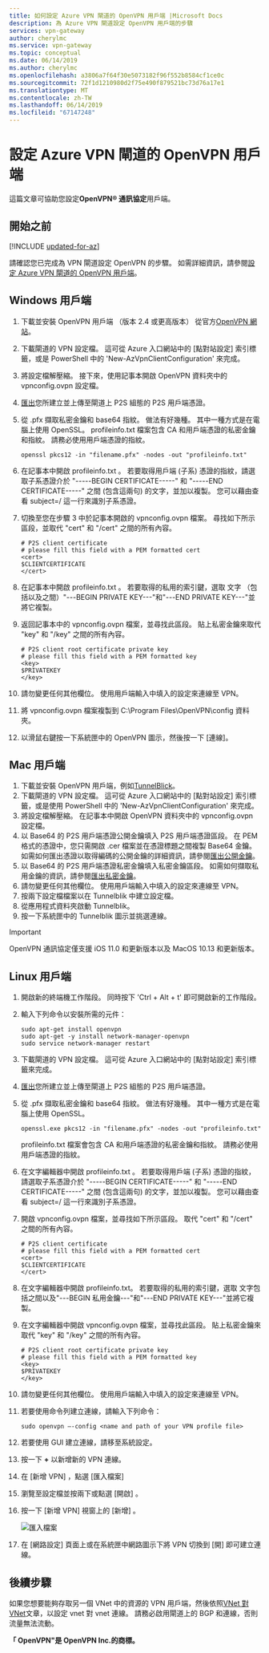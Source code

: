 ```yaml
---
title: 如何設定 Azure VPN 閘道的 OpenVPN 用戶端 |Microsoft Docs
description: 為 Azure VPN 閘道設定 OpenVPN 用戶端的步驟
services: vpn-gateway
author: cherylmc
ms.service: vpn-gateway
ms.topic: conceptual
ms.date: 06/14/2019
ms.author: cherylmc
ms.openlocfilehash: a3806a7f64f30e5073182f96f552b8584cf1ce0c
ms.sourcegitcommit: 72f1d1210980d2f75e490f879521bc73d76a17e1
ms.translationtype: MT
ms.contentlocale: zh-TW
ms.lasthandoff: 06/14/2019
ms.locfileid: "67147248"
---
```

# <a name="configure-openvpn-clients-for-azure-vpn-gateway"></a>設定 Azure VPN 閘道的 OpenVPN 用戶端

這篇文章可協助您設定**OpenVPN® 通訊協定**用戶端。

## <a name="before-you-begin"></a>開始之前

[!INCLUDE [updated-for-az](../../includes/updated-for-az.md)]

請確認您已完成為 VPN 閘道設定 OpenVPN 的步驟。 如需詳細資訊，請參閱[設定 Azure VPN 閘道的 OpenVPN 用戶端](vpn-gateway-howto-openvpn.md)。

## <a name="windows"></a>Windows 用戶端

1. 下載並安裝 OpenVPN 用戶端 （版本 2.4 或更高版本） 從官方[OpenVPN 網站](https://openvpn.net/index.php/open-source/downloads.html)。
2. 下載閘道的 VPN 設定檔。 這可從 Azure 入口網站中的 [點對站設定] 索引標籤，或是 PowerShell 中的 'New-AzVpnClientConfiguration' 來完成。
3. 將設定檔解壓縮。 接下來，使用記事本開啟 OpenVPN 資料夾中的 vpnconfig.ovpn  設定檔。
4. [匯出](vpn-gateway-certificates-point-to-site.md#clientexport)您所建立並上傳至閘道上 P2S 組態的 P2S 用戶端憑證。
5. 從 .pfx  擷取私密金鑰和 base64 指紋。 做法有好幾種。 其中一種方式是在電腦上使用 OpenSSL。 profileinfo.txt  檔案包含 CA 和用戶端憑證的私密金鑰和指紋。 請務必使用用戶端憑證的指紋。

   ```
   openssl pkcs12 -in "filename.pfx" -nodes -out "profileinfo.txt"
   ```
6. 在記事本中開啟 profileinfo.txt  。 若要取得用戶端 (子系) 憑證的指紋，請選取子系憑證介於 "-----BEGIN CERTIFICATE-----" 和 "-----END CERTIFICATE-----" 之間 (包含這兩句) 的文字，並加以複製。 您可以藉由查看 subject=/ 這一行來識別子系憑證。
7. 切換至您在步驟 3 中於記事本開啟的 vpnconfig.ovpn  檔案。 尋找如下所示區段，並取代 "cert" 和 "/cert" 之間的所有內容。

   ```
   # P2S client certificate
   # please fill this field with a PEM formatted cert
   <cert>
   $CLIENTCERTIFICATE
   </cert>
   ```
8. 在記事本中開啟 profileinfo.txt  。 若要取得的私用的索引鍵，選取 文字 （包括以及之間）"---BEGIN PRIVATE KEY---"和"---END PRIVATE KEY---"並將它複製。
9. 返回記事本中的 vpnconfig.ovpn 檔案，並尋找此區段。 貼上私密金鑰來取代 "key" 和 "/key" 之間的所有內容。

   ```
   # P2S client root certificate private key
   # please fill this field with a PEM formatted key
   <key>
   $PRIVATEKEY
   </key>
   ```
10. 請勿變更任何其他欄位。 使用用戶端輸入中填入的設定來連線至 VPN。
11. 將 vpnconfig.ovpn 檔案複製到 C:\Program Files\OpenVPN\config 資料夾。
12. 以滑鼠右鍵按一下系統匣中的 OpenVPN 圖示，然後按一下 [連線]。

## <a name="mac"></a>Mac 用戶端

1. 下載並安裝 OpenVPN 用戶端，例如[TunnelBlick](https://tunnelblick.net/downloads.html)。 
2. 下載閘道的 VPN 設定檔。 這可從 Azure 入口網站中的 [點對站設定] 索引標籤，或是使用 PowerShell 中的 'New-AzVpnClientConfiguration' 來完成。
3. 將設定檔解壓縮。 在記事本中開啟 OpenVPN 資料夾中的 vpnconfig.ovpn 設定檔。
4. 以 Base64 的 P2S 用戶端憑證公開金鑰填入 P2S 用戶端憑證區段。 在 PEM 格式的憑證中，您只需開啟 .cer 檔案並在憑證標題之間複製 Base64 金鑰。 如需如何匯出憑證以取得編碼的公開金鑰的詳細資訊，請參閱[匯出公開金鑰](vpn-gateway-certificates-point-to-site.md#cer)。
5. 以 Base64 的 P2S 用戶端憑證私密金鑰填入私密金鑰區段。 如需如何擷取私用金鑰的資訊，請參閱[匯出私密金鑰](https://openvpn.net/community-resources/how-to/#pki)。
6. 請勿變更任何其他欄位。 使用用戶端輸入中填入的設定來連線至 VPN。
7. 按兩下設定檔檔案以在 Tunnelblik 中建立設定檔。
8. 從應用程式資料夾啟動 Tunnelblik。
9. 按一下系統匣中的 Tunnelblik 圖示並挑選連線。

> [!IMPORTANT]
>OpenVPN 通訊協定僅支援 iOS 11.0 和更新版本以及 MacOS 10.13 和更新版本。
>

## <a name="linux"></a>Linux 用戶端

1. 開啟新的終端機工作階段。 同時按下 'Ctrl + Alt + t' 即可開啟新的工作階段。
2. 輸入下列命令以安裝所需的元件：

   ```
   sudo apt-get install openvpn
   sudo apt-get -y install network-manager-openvpn
   sudo service network-manager restart
   ```
3. 下載閘道的 VPN 設定檔。 這可從 Azure 入口網站中的 [點對站設定] 索引標籤來完成。
4. [匯出](https://docs.microsoft.com/azure/vpn-gateway/vpn-gateway-certificates-point-to-site#clientexport)您所建立並上傳至閘道上 P2S 組態的 P2S 用戶端憑證。 
5. 從 .pfx 擷取私密金鑰和 base64 指紋。 做法有好幾種。 其中一種方式是在電腦上使用 OpenSSL。

    ```
    openssl.exe pkcs12 -in "filename.pfx" -nodes -out "profileinfo.txt"
    ```
   profileinfo.txt  檔案會包含 CA 和用戶端憑證的私密金鑰和指紋。 請務必使用用戶端憑證的指紋。

6. 在文字編輯器中開啟 profileinfo.txt  。 若要取得用戶端 (子系) 憑證的指紋，請選取子系憑證介於 "-----BEGIN CERTIFICATE-----" 和 "-----END CERTIFICATE-----" 之間 (包含這兩句) 的文字，並加以複製。 您可以藉由查看 subject=/ 這一行來識別子系憑證。

7. 開啟 vpnconfig.ovpn  檔案，並尋找如下所示區段。 取代 "cert" 和 "/cert" 之間的所有內容。

   ```
   # P2S client certificate
   # please fill this field with a PEM formatted cert
   <cert>
   $CLIENTCERTIFICATE
   </cert>
   ```
8. 在文字編輯器中開啟 profileinfo.txt。 若要取得的私用的索引鍵，選取 文字包括之間以及"---BEGIN 私用金鑰---"和"---END PRIVATE KEY---"並將它複製。

9. 在文字編輯器中開啟 vpnconfig.ovpn 檔案，並尋找此區段。 貼上私密金鑰來取代 "key" 和 "/key" 之間的所有內容。

   ```
   # P2S client root certificate private key
   # please fill this field with a PEM formatted key
   <key>
   $PRIVATEKEY
   </key>
   ```

10. 請勿變更任何其他欄位。 使用用戶端輸入中填入的設定來連線至 VPN。
11. 若要使用命令列建立連線，請輸入下列命令：
  
    ```
    sudo openvpn –-config <name and path of your VPN profile file>
    ```
12. 若要使用 GUI 建立連線，請移至系統設定。
13. 按一下 **+** 以新增新的 VPN 連線。
14. 在 [新增 VPN]  ，點選 [匯入檔案] 
15. 瀏覽至設定檔並按兩下或點選 [開啟]  。
16. 按一下 [新增 VPN]  視窗上的 [新增]  。
  
    ![匯入檔案](./media/vpn-gateway-howto-openvpn-clients/importfromfile.png)
17. 在 [網路設定]  頁面上或在系統匣中網路圖示下將 VPN 切換到 [開]  即可建立連線。

## <a name="next-steps"></a>後續步驟

如果您想要能夠存取另一個 VNet 中的資源的 VPN 用戶端，然後依照[VNet 對 VNet](vpn-gateway-howto-vnet-vnet-resource-manager-portal.md)文章，以設定 vnet 對 vnet 連線。 請務必啟用閘道上的 BGP 和連線，否則流量無法流動。

**「 OpenVPN"是 OpenVPN Inc.的商標。**
